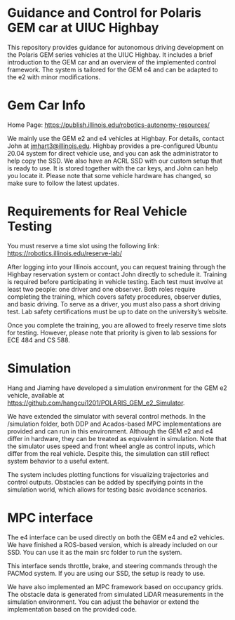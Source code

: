 # Guidance and Control for Polaris GEM car at UIUC Highbay

This repository provides guidance for autonomous driving development on the Polaris GEM series vehicles at the UIUC Highbay. It includes a brief introduction to the GEM car and an overview of the implemented control framework. The system is tailored for the GEM e4 and can be adapted to the e2 with minor modifications.

# Gem Car Info

Home Page: https://publish.illinois.edu/robotics-autonomy-resources/

We mainly use the GEM e2 and e4 vehicles at Highbay. For details, contact John at jmhart3@illinois.edu. Highbay provides a pre-configured Ubuntu 20.04 system for direct vehicle use, and you can ask the administrator to help copy the SSD. We also have an ACRL SSD with our custom setup that is ready to use. It is stored together with the car keys, and John can help you locate it. Please note that some vehicle hardware has changed, so make sure to follow the latest updates.

# Requirements for Real Vehicle Testing

You must reserve a time slot using the following link: https://robotics.illinois.edu/reserve-lab/

After logging into your Illinois account, you can request training through the Highbay reservation system or contact John directly to schedule it. Training is required before participating in vehicle testing. Each test must involve at least two people: one driver and one observer. Both roles require completing the training, which covers safety procedures, observer duties, and basic driving. To serve as a driver, you must also pass a short driving test. Lab safety certifications must be up to date on the university’s website.

Once you complete the training, you are allowed to freely reserve time slots for testing. However, please note that priority is given to lab sessions for ECE 484 and CS 588.

# Simulation

Hang and Jiaming have developed a simulation environment for the GEM e2 vehicle, available at https://github.com/hangcui1201/POLARIS_GEM_e2_Simulator.

We have extended the simulator with several control methods. In the /simulation folder, both DDP and Acados-based MPC implementations are provided and can run in this environment. Although the GEM e2 and e4 differ in hardware, they can be treated as equivalent in simulation. Note that the simulator uses speed and front wheel angle as control inputs, which differ from the real vehicle. Despite this, the simulation can still reflect system behavior to a useful extent.

The system includes plotting functions for visualizing trajectories and control outputs. Obstacles can be added by specifying points in the simulation world, which allows for testing basic avoidance scenarios.

# MPC interface

The e4 interface can be used directly on both the GEM e4 and e2 vehicles. We have finished a ROS-based version, which is already included on our SSD. You can use it as the main src folder to run the system.

This interface sends throttle, brake, and steering commands through the PACMod system. If you are using our SSD, the setup is ready to use.

We have also implemented an MPC framework based on occupancy grids. The obstacle data is generated from simulated LiDAR measurements in the simulation environment. You can adjust the behavior or extend the implementation based on the provided code.
